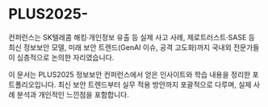 # PLUS2025-
컨퍼런스는 SK텔레콤 해킹·개인정보 유출 등 실제 사고 사례, 제로트러스트·SASE 등 최신 정보보안 모델, 미래 보안 트렌드(GenAI 이슈, 공격 고도화)까지 국내외 전문가들이 심층적으로 논의한 자리였습니다.

이 문서는 PLUS2025 정보보안 컨퍼런스에서 얻은 인사이트와 학습 내용을 정리한 포트폴리오입니다. 최신 보안 트렌드부터 실무 적용 방안까지 포괄적으로 다루며, 실제 사례 분석과 개인적인 느낀점을 포함합니다.
